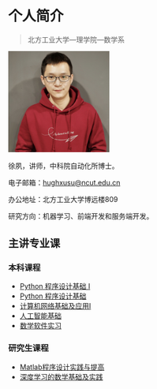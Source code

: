 # 个人简介

> 北方工业大学—理学院—数学系

<img src="https://raw.githubusercontent.com/hughxusu/lesson-index/developing/_images/pPyVPSS.jpg" style="zoom: 20%;" />

徐夙，讲师，中科院自动化所博士。

电子邮箱：hughxusu@ncut.edu.cn

办公地址：北方工业大学博远楼809

研究方向：机器学习、前端开发和服务端开发。

## 主讲专业课

### 本科课程

- [Python 程序设计基础 I](https://hughxusu.github.io/lesson-index/#/outline/python_1)
- [Python 程序设计基础](https://hughxusu.github.io/lesson-index/#/outline/python)
- [计算机网络基础及应用Ⅰ](https://hughxusu.github.io/lesson-index/#/outline/network)
- [人工智能基础](https://hughxusu.github.io/lesson-index/#/outline/ai)
- [数学软件实习](https://hughxusu.github.io/lesson-index/#/outline/math)

### 研究生课程

- [Matlab程序设计实践与提高](https://hughxusu.github.io/lesson-index/#/outline/matlab)
- [深度学习的数学基础及实践](https://hughxusu.github.io/lesson-index/#/outline/deeplearn)